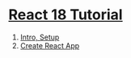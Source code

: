 # [React 18 Tutorial](https://www.youtube.com/watch?v=GcrNHMcL-WM&list=PLnHJACx3NwAep5koWkniVHw8PK7dWCO21)

1. [Intro, Setup](docs/ch01.md)
1. [Create React App](docs/ch02.md)